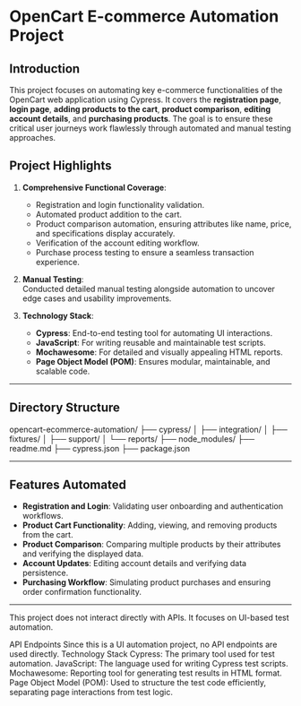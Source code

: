 # OpenCart E-commerce Automation Project  

## **Introduction**  
This project focuses on automating key e-commerce functionalities of the OpenCart web application using Cypress. It covers the **registration page**, **login page**, **adding products to the cart**, **product comparison**, **editing account details**, and **purchasing products**. The goal is to ensure these critical user journeys work flawlessly through automated and manual testing approaches.  

## **Project Highlights**  
1. **Comprehensive Functional Coverage**:  
   - Registration and login functionality validation.  
   - Automated product addition to the cart.  
   - Product comparison automation, ensuring attributes like name, price, and specifications display accurately.  
   - Verification of the account editing workflow.  
   - Purchase process testing to ensure a seamless transaction experience.  

2. **Manual Testing**:  
   Conducted detailed manual testing alongside automation to uncover edge cases and usability improvements.  

3. **Technology Stack**:  
   - **Cypress**: End-to-end testing tool for automating UI interactions.  
   - **JavaScript**: For writing reusable and maintainable test scripts.  
   - **Mochawesome**: For detailed and visually appealing HTML reports.  
   - **Page Object Model (POM)**: Ensures modular, maintainable, and scalable code.  

---

## **Directory Structure**  
opencart-ecommerce-automation/ ├── cypress/ │ ├── integration/ │ ├── fixtures/ │ ├── support/ │ └── reports/ ├── node_modules/ ├── readme.md ├── cypress.json ├── package.json

---

## **Features Automated**  
- **Registration and Login**: Validating user onboarding and authentication workflows.  
- **Product Cart Functionality**: Adding, viewing, and removing products from the cart.  
- **Product Comparison**: Comparing multiple products by their attributes and verifying the displayed data.  
- **Account Updates**: Editing account details and verifying data persistence.  
- **Purchasing Workflow**: Simulating product purchases and ensuring order confirmation functionality.  

---


This project does not interact directly with APIs. It focuses on UI-based test automation.

API Endpoints
Since this is a UI automation project, no API endpoints are used directly.
Technology Stack
Cypress: The primary tool used for test automation.
JavaScript: The language used for writing Cypress test scripts.
Mochawesome: Reporting tool for generating test results in HTML format.
Page Object Model (POM): Used to structure the test code efficiently, separating page interactions from test logic. 
